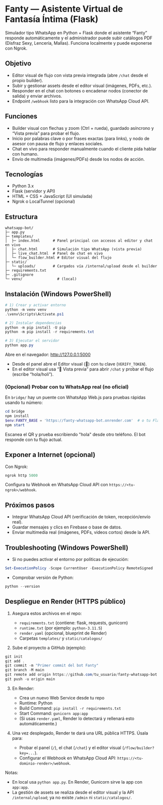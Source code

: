 # Fanty — Asistente Virtual de Fantasía Íntima (Flask)

Simulador tipo WhatsApp en Python + Flask donde el asistente “Fanty” responde automáticamente y el administrador puede subir catálogos PDF (Disfraz Sexy, Lencería, Mallas). Funciona localmente y puede exponerse con Ngrok.

## Objetivo

- Editor visual de flujo con vista previa integrada (abre `/chat` desde el propio builder).
- Subir y gestionar assets desde el editor visual (imágenes, PDFs, etc.).
- Responder en el chat con botones o encadenar nodos (conector de salida) y enviar archivos.
- Endpoint `/webhook` listo para la integración con WhatsApp Cloud API.

## Funciones

- Builder visual con flechas y zoom (Ctrl + rueda), guardado asíncrono y “Vista previa” para probar el flujo.
- Inicio por palabras clave o por frases exactas (para links), y nodo de asesor con pausa de flujo y enlaces sociales.
- Chat en vivo para responder manualmente cuando el cliente pida hablar con humano.
- Envío de multimedia (imágenes/PDFs) desde los nodos de acción.

## Tecnologías

- Python 3.x
- Flask (servidor y API)
- HTML + CSS + JavaScript (UI simulada)
- Ngrok o LocalTunnel (opcional)

## Estructura

```
whatsapp-bot/
├─ app.py
├─ templates/
│  ├─ index.html      # Panel principal con accesos al editor y chat en vivo
│  ├─ chat.html       # Simulación tipo WhatsApp (vista previa)
│  ├─ live_chat.html  # Panel de chat en vivo
│  └─ flow_builder.html # Editor visual del flujo
├─ static/
│  └─ uploads/        # Cargados vía /internal/upload desde el builder
├─ requirements.txt
├─ .gitignore
└─ venv/                # (local)
```

## Instalación (Windows PowerShell)

```powershell
# 1) Crear y activar entorno
python -m venv venv
.\venv\Scripts\Activate.ps1

# 2) Instalar dependencias
python -m pip install -U pip
python -m pip install -r requirements.txt

# 3) Ejecutar el servidor
python app.py
```

Abre en el navegador: http://127.0.0.1:5000

- Desde el panel abre el Editor visual (🔧) con tu clave (`VERIFY_TOKEN`).
- En el editor visual usa “👀 Vista previa” para abrir `/chat` y probar el flujo (escribe “hola/holi”).

### (Opcional) Probar con tu WhatsApp real (no oficial)

En `bridge/` hay un puente con WhatsApp Web.js para pruebas rápidas usando tu número:

```powershell
cd bridge
npm install
$env:FANTY_BASE = 'https://fanty-whatsapp-bot.onrender.com'  # o tu Flask local
npm start
```

Escanea el QR y prueba escribiendo "hola" desde otro teléfono. El bot responde con tu flujo actual.

## Exponer a Internet (opcional)

Con Ngrok:
```powershell
ngrok http 5000
```
Configura tu Webhook en WhatsApp Cloud API con `https://<tu-ngrok>/webhook`.

## Próximos pasos

- Integrar WhatsApp Cloud API (verificación de token, recepción/envío real).
- Guardar mensajes y clics en Firebase o base de datos.
- Enviar multimedia real (imágenes, PDFs, videos cortos) desde la API.

## Troubleshooting (Windows PowerShell)

- Si no puedes activar el entorno por políticas de ejecución:
```powershell
Set-ExecutionPolicy -Scope CurrentUser -ExecutionPolicy RemoteSigned
```
- Comprobar versión de Python:
```powershell
python --version
```

## Despliegue en Render (HTTPS público)

1) Asegura estos archivos en el repo:
   - `requirements.txt` (contiene: flask, requests, gunicorn)
   - `runtime.txt` (por ejemplo: `python-3.11.5`)
   - `render.yaml` (opcional, blueprint de Render)
   - Carpetas `templates/` y `static/catalogos/`

2) Sube el proyecto a GitHub (ejemplo):
```powershell
git init
git add .
git commit -m "Primer commit del bot Fanty"
git branch -M main
git remote add origin https://github.com/tu_usuario/fanty-whatsapp-bot.git
git push -u origin main
```

3) En Render:
   - Crea un nuevo Web Service desde tu repo
   - Runtime: Python
   - Build Command: `pip install -r requirements.txt`
   - Start Command: `gunicorn app:app`
   - (Si usas `render.yaml`, Render lo detectará y rellenará esto automáticamente.)

4) Una vez desplegado, Render te dará una URL pública HTTPS. Úsala para:
   - Probar el panel (`/`), el chat (`/chat`) y el editor visual (`/flow/builder?key=...`).
   - Configurar el Webhook en WhatsApp Cloud API: `https://<tu-dominio-render>/webhook`.

Notas:
- En local usa `python app.py`. En Render, Gunicorn sirve la app con `app:app`.
- La gestión de assets se realiza desde el editor visual y la API `/internal/upload`; ya no existe `/admin` ni `static/catalogos/`.
